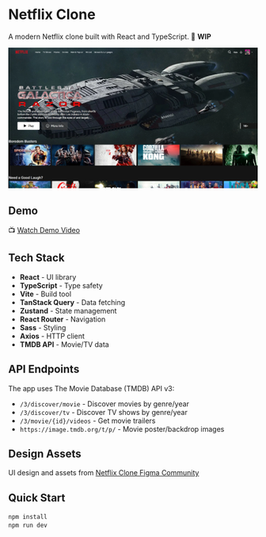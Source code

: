 # Netflix Clone

A modern Netflix clone built with React and TypeScript.
🚧 **WIP**

![App Preview](public/preview.webp)

## Demo

📺 [Watch Demo Video](https://www.youtube.com/watch?v=N_vROtuFc3E)


## Tech Stack

- **React** - UI library
- **TypeScript** - Type safety
- **Vite** - Build tool
- **TanStack Query** - Data fetching
- **Zustand** - State management
- **React Router** - Navigation
- **Sass** - Styling
- **Axios** - HTTP client
- **TMDB API** - Movie/TV data

## API Endpoints

The app uses The Movie Database (TMDB) API v3:

- `/3/discover/movie` - Discover movies by genre/year
- `/3/discover/tv` - Discover TV shows by genre/year
- `/3/movie/{id}/videos` - Get movie trailers
- `https://image.tmdb.org/t/p/` - Movie poster/backdrop images

## Design Assets

UI design and assets from [Netflix Clone Figma Community](https://www.figma.com/community/file/967543658879972914)

## Quick Start

```bash
npm install
npm run dev
```